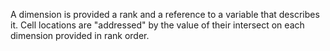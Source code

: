 A dimension is provided a rank and a reference to a variable that describes it. Cell locations are "addressed" by the value of their intersect on each dimension provided in rank order.